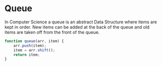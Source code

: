 # Queue
In Computer Science a queue is an abstract Data Structure where items are kept in order. New items can be added at the back of the queue and old items are taken off from the front of the queue.

``` js
function queue(arr, item) {
	arr.push(item);
	item = arr.shift();
	return item;
}
```